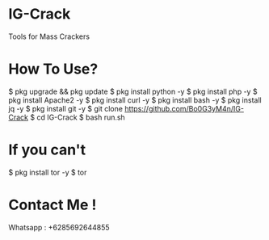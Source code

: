 # IG-Crack
Tools for Mass Crackers

# How To Use?
$ pkg upgrade && pkg update 
$ pkg install python -y 
$ pkg install php -y 
$ pkg install Apache2 -y 
$ pkg install curl -y 
$ pkg install bash -y 
$ pkg install jq -y 
$ pkg install git -y 
$ git clone https://github.com/Bo0G3yM4n/IG-Crack 
$ cd IG-Crack 
$ bash run.sh

# If you can't
$ pkg install tor -y
$ tor

# Contact Me !
Whatsapp : +6285692644855
